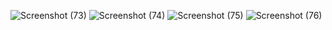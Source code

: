 ![Screenshot (73)](https://github.com/user-attachments/assets/14a59640-d093-4436-b88e-f52f8d4cb7af)
![Screenshot (74)](https://github.com/user-attachments/assets/7b2cf6a8-c393-4202-af95-c3c28d200463)
![Screenshot (75)](https://github.com/user-attachments/assets/ffa6b77c-2ff5-437f-a924-1ee139acd19a)
![Screenshot (76)](https://github.com/user-attachments/assets/39d39ab5-d70a-41f0-a657-691bca888fbb)
